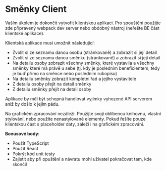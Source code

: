 # Směnky Client

Vaším úkolem je dokončit vytvořit klientskou aplikaci. Pro spouštění použijte zde připravený webpack dev server nebo obdobný nástroj (neřešte BE část klientské aplikace).

Klientská aplikace musí umožnit následující:

- Zvolit si ze seznamu danou osobu (stránkovaně) a zobrazit si její detail
- Zvolit si ze seznamu danou směnku (stránkovaně) a zobrazit si její detail
- Na detailu osoby zobrazit všechny směnky, které vystavila a všechny směnky které má právě u sebe (tj. kdy je posledním beneficientem, tedy je buď přímo na směnce nebo posledním rubopisu)
- Na detailu směnky zobrazit kompletní řad a jejího vystavitele
- Z detailu osoby přejít na detail směnky
- Z detailu směnky přejít na detail osoby

Aplikace by měl být schopná handlovat vyjímky vyhozené API serverem aniž by došlo k jejím pádu.

Na grafickém zpracování nezáleží. Použijte svojí oblíbenou knihovnu, vlastní stylování, nebo použite nenastylované elementy. Pokud řešíte pouze klientskou část s placeholder daty, záleží i na grafickém zpracování.

**Bonusové body:**

- Použít TypeScript
- Použít React
- Pokrýt kód unit testy
- Zajistit aby při opuštění a návratu mohl uživatel pokračovat tam, kde skončil

